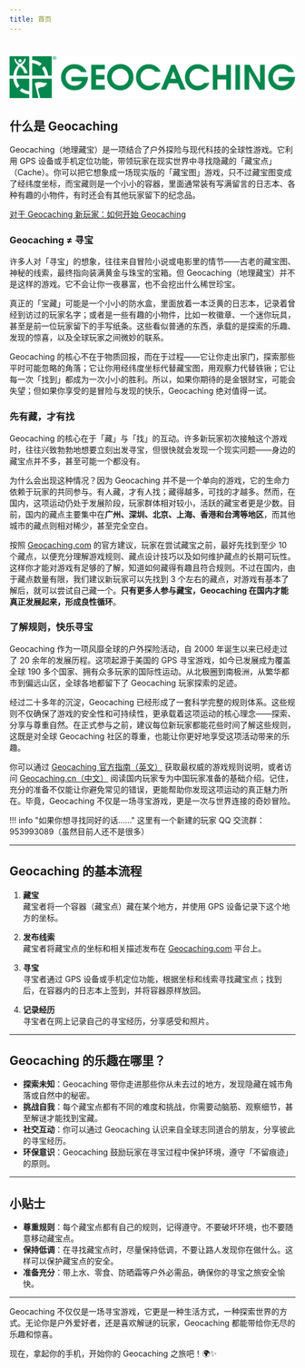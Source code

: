 ```yaml
---
title: 首页
---
```

#

![](./imgs/geocaching.svg)

## 什么是 Geocaching

Geocaching（地理藏宝）是一项结合了户外探险与现代科技的全球性游戏。它利用 GPS 设备或手机定位功能，带领玩家在现实世界中寻找隐藏的「藏宝点」（Cache）。你可以把它想象成一场现实版的「藏宝图」游戏，只不过藏宝图变成了经纬度坐标，而宝藏则是一个小小的容器，里面通常装有写满留言的日志本、各种有趣的小物件，有时还会有其他玩家留下的纪念品。

[对于 Geocaching 新玩家：如何开始 Geocaching](getting-started.md)

### **Geocaching ≠ 寻宝**

许多人对「寻宝」的想象，往往来自冒险小说或电影里的情节——古老的藏宝图、神秘的线索，最终指向装满黄金与珠宝的宝箱。但 Geocaching（地理藏宝）并不是这样的游戏。它不会让你一夜暴富，也不会挖出什么稀世珍宝。

真正的「宝藏」可能是一个小小的防水盒，里面放着一本泛黄的日志本，记录着曾经到访过的玩家名字；或者是一些有趣的小物件，比如一枚徽章、一个迷你玩具，甚至是前一位玩家留下的手写纸条。这些看似普通的东西，承载的是探索的乐趣、发现的惊喜，以及全球玩家之间微妙的联系。

Geocaching 的核心不在于物质回报，而在于过程——它让你走出家门，探索那些平时可能忽略的角落；它让你用经纬度坐标代替藏宝图，用观察力代替铁锹；它让每一次「找到」都成为一次小小的胜利。所以，如果你期待的是金银财宝，可能会失望；但如果你享受的是冒险与发现的快乐，Geocaching 绝对值得一试。

### **先有藏，才有找**

Geocaching 的核心在于「藏」与「找」的互动。许多新玩家初次接触这个游戏时，往往兴致勃勃地想要立刻出发寻宝，但很快就会发现一个现实问题——身边的藏宝点并不多，甚至可能一个都没有。

为什么会出现这种情况？因为 Geocaching 并不是一个单向的游戏，它的生命力依赖于玩家的共同参与。有人藏，才有人找；藏得越多，可找的才越多。然而，在国内，这项运动仍处于发展阶段，玩家群体相对较小，活跃的藏宝者更是少数。目前，国内的藏点主要集中在**广州、深圳、北京、上海、香港和台湾等地区**，而其他城市的藏点则相对稀少，甚至完全空白。

按照 [Geocaching.com](https://www.geocaching.com/play/hide) 的官方建议，玩家在尝试藏宝之前，最好先找到至少 10 个藏点，以便充分理解游戏规则、藏点设计技巧以及如何维护藏点的长期可玩性。这样你才能对游戏有足够的了解，知道如何藏得有趣且符合规则。不过在国内，由于藏点数量有限，我们建议新玩家可以先找到 3 个左右的藏点，对游戏有基本了解后，就可以尝试自己藏一个。**只有更多人参与藏宝，Geocaching 在国内才能真正发展起来，形成良性循环**。

### **了解规则，快乐寻宝**

Geocaching 作为一项风靡全球的户外探险活动，自 2000 年诞生以来已经走过了 20 余年的发展历程。这项起源于美国的 GPS 寻宝游戏，如今已发展成为覆盖全球 190 多个国家、拥有众多玩家的国际性运动。从北极圈到南极洲，从繁华都市到偏远山区，全球各地都留下了 Geocaching 玩家探索的足迹。

经过二十多年的沉淀，Geocaching 已经形成了一套科学完整的规则体系。这些规则不仅确保了游戏的安全性和可持续性，更承载着这项运动的核心理念——探索、分享与尊重自然。在正式参与之前，建议每位新玩家都能花些时间了解这些规则，这既是对全球 Geocaching 社区的尊重，也能让你更好地享受这项活动带来的乐趣。

你可以通过 [Geocaching 官方指南（英文）](https://www.geocaching.com/guide/) 获取最权威的游戏规则说明，或者访问 [Geocaching.cn（中文）](https://www.geocaching.cn/courses/) 阅读国内玩家专为中国玩家准备的基础介绍。记住，充分的准备不仅能让你避免常见的错误，更能帮助你发现这项运动的真正魅力所在。毕竟，Geocaching 不仅是一场寻宝游戏，更是一次与世界连接的奇妙冒险。

!!! info "如果你想寻找同好的话……"
    这里有一个新建的玩家 QQ 交流群：953993089（虽然目前人还不是很多）

---

## Geocaching 的基本流程

1. **藏宝**  
   藏宝者将一个容器（藏宝点）藏在某个地方，并使用 GPS 设备记录下这个地方的坐标。

2. **发布线索**  
   藏宝者将藏宝点的坐标和相关描述发布在 [Geocaching.com](https://www.geocaching.com) 平台上。

3. **寻宝**  
   寻宝者通过 GPS 设备或手机定位功能，根据坐标和线索寻找藏宝点；找到后，在容器内的日志本上签到，并将容器原样放回。

4. **记录经历**  
   寻宝者在网上记录自己的寻宝经历，分享感受和照片。

---

## Geocaching 的乐趣在哪里？

- **探索未知**：Geocaching 带你走进那些你从未去过的地方，发现隐藏在城市角落或自然中的秘密。
- **挑战自我**：每个藏宝点都有不同的难度和挑战，你需要动脑筋、观察细节，甚至解谜才能找到宝藏。
- **社交互动**：你可以通过 Geocaching 认识来自全球志同道合的朋友，分享彼此的寻宝经历。
- **环保意识**：Geocaching 鼓励玩家在寻宝过程中保护环境，遵守「不留痕迹」的原则。

---

## 小贴士

- **尊重规则**：每个藏宝点都有自己的规则，记得遵守。不要破坏环境，也不要随意移动藏宝点。
- **保持低调**：在寻找藏宝点时，尽量保持低调，不要让路人发现你在做什么。这样可以保护藏宝点的安全。
- **准备充分**：带上水、零食、防晒霜等户外必需品，确保你的寻宝之旅安全愉快。

---

Geocaching 不仅仅是一场寻宝游戏，它更是一种生活方式，一种探索世界的方式。无论你是户外爱好者，还是喜欢解谜的玩家，Geocaching 都能带给你无尽的乐趣和惊喜。

现在，拿起你的手机，开始你的 Geocaching 之旅吧！🌍✨
